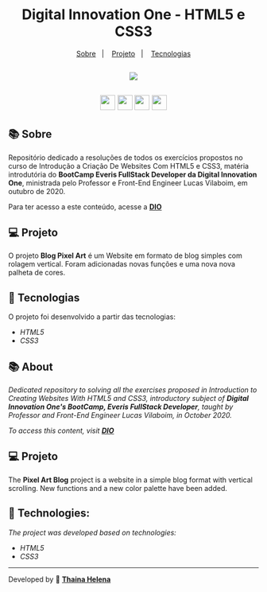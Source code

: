 <h1 align="center"> 
    Digital Innovation One - HTML5 e CSS3
</h1>

<p align="center">
  <a href="#-sobre">Sobre</a>&nbsp;&nbsp;&nbsp;|&nbsp;&nbsp;&nbsp;
  <a href="#-projeto">Projeto</a>&nbsp;&nbsp;&nbsp;|&nbsp;&nbsp;&nbsp;
  <a href="#-tecnologias">Tecnologias</a>
</p>


<h2 align="center">
    <img src="https://i.imgur.com/gqYL4kw.jpg">
</h2>

<h2 align="center">
    <a href="https://www.facebook.com/digitalinnovationone" target="_blank"><img class="link" src="https://i.imgur.com/s9wDAAI.png?1" width="30rem"></a> <a href="https://www.youtube.com/results?search_query=digital+innovation+one" target="_blank"><img class="link" src="https://i.imgur.com/zG40AZC.png?1" width="30rem"></a> <a href="https://twitter.com/dio4tech" target="_blank"><img class="link" src="https://i.imgur.com/0Xfla8g.png?1" width="30rem"></a> <a href="https://web.digitalinnovation.one/" target="_blank"><img class="link" src="https://i.imgur.com/skUash9.png?1" width="30rem"></a>
</h2>

## 📚 Sobre

Repositório dedicado a resoluções de todos os exercícios propostos no curso de Introdução a Criação De Websites Com HTML5 e CSS3, matéria introdutória do **BootCamp Everis FullStack Developer da Digital Innovation One**, ministrada pelo Professor e Front-End Engineer Lucas Vilaboim, em outubro de 2020.

Para ter acesso a este conteúdo, acesse a [**DIO**](https://web.digitalinnovation.one/)                                   

## 💻 Projeto

O projeto **Blog Pixel Art** é um Website em formato de blog simples com rolagem vertical. Foram adicionadas novas funções e uma nova nova palheta de cores.

## 🚀 Tecnologias

O projeto foi desenvolvido a partir das tecnologias:

- *HTML5*
- *CSS3*


## 📚 About

*Dedicated repository to solving all the exercises proposed in Introduction to Creating Websites With HTML5 and CSS3, introductory subject of **Digital Innovation One's BootCamp, Everis FullStack Developer**, taught by Professor and Front-End Engineer Lucas Vilaboim, in October 2020.*

*To access this content, visit [**DIO**](https://web.digitalinnovation.one/)*                                  

## 💻 Projeto

The **Pixel Art Blog** project is a website in a simple blog format with vertical scrolling. New functions and a new color palette have been added.

## 🚀 Technologies:

*The project was developed based on technologies:*

- *HTML5*
- *CSS3*

--------------

Developed by 🍁 [**Thaina Helena**](https://github.com/Thainahelena)
